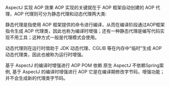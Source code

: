 AspectJ 实现 AOP 效果
AOP 实现的关键就在于 AOP 框架自动创建的 AOP 代理，AOP 代理则可分为静态代理和动态代理两大类:

静态代理是指使用 AOP 框架提供的命令进行编译，从而在编译阶段通过AOP框架指令生成 AOP 代理类，因此也称为编译时增强；还有一种静态代理是编写代码实现不用工具；这种方式一般是代理模式会使用。

动态代理则在运行时借助于 JDK 动态代理、CGLIB 等在内存中“临时”生成 AOP 动态代理类，因此也被称为运行时增强。

基于 AspectJ 的编译时增强进行 AOP POM 依赖
原生 AspectJ 不依赖Spring案例, 基于 AspectJ 的编译时增强进行 AOP 它是在编译期修改字节码，增强功能；并不会生成新的代理类字节码。